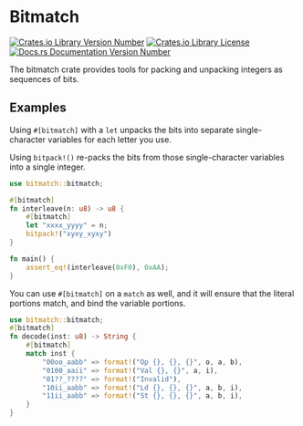 # Bitmatch

[![Crates.io Library Version Number](https://img.shields.io/crates/v/bitmatch)](https://crates.io/crates/bitmatch)
[![Crates.io Library License](https://img.shields.io/crates/l/bitmatch)](https://www.mozilla.org/en-US/MPL/2.0/)
[![Docs.rs Documentation Version Number](https://docs.rs/bitmatch/badge.svg)](https://docs.rs/crate/)

The bitmatch crate provides tools for packing and unpacking integers as
sequences of bits.

## Examples

Using `#[bitmatch]` with a `let` unpacks the bits into separate
single-character variables for each letter you use.

Using `bitpack!()` re-packs the bits from those single-character variables
into a single integer.

```rust
use bitmatch::bitmatch;

#[bitmatch]
fn interleave(n: u8) -> u8 {
    #[bitmatch]
    let "xxxx_yyyy" = n;
    bitpack!("xyxy_xyxy")
}

fn main() {
    assert_eq!(interleave(0xF0), 0xAA);
}
```

You can use `#[bitmatch]` on a `match` as well, and it will ensure that the
literal portions match, and bind the variable portions.

```rust
use bitmatch::bitmatch;
#[bitmatch]
fn decode(inst: u8) -> String {
    #[bitmatch]
    match inst {
        "00oo_aabb" => format!("Op {}, {}, {}", o, a, b),
        "0100_aaii" => format!("Val {}, {}", a, i),
        "01??_????" => format!("Invalid"),
        "10ii_aabb" => format!("Ld {}, {}, {}", a, b, i),
        "11ii_aabb" => format!("St {}, {}, {}", a, b, i),
    }
}
```

